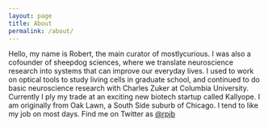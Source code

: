 ```yaml
---
layout: page
title: About
permalink: /about/
---
```


<p>Hello, my name is Robert, the main curator of mostlycurious. I was also a cofounder of sheepdog sciences, where we translate neuroscience research into systems that can improve our everyday lives. I used to work on optical tools to study living cells in graduate school, and continued to do basic neuroscience research with Charles Zuker at Columbia University. Currently I ply my trade at an exciting new biotech startup called Kallyope.  I am originally from Oak Lawn, a South Side suburb of Chicago. I tend to like my job on most days. Find me on Twitter as <a href="http://www.twitter.com/rpjb">@rpjb</a> </p>
